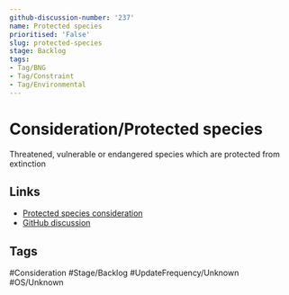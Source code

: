 ```yaml
---
github-discussion-number: '237'
name: Protected species
prioritised: 'False'
slug: protected-species
stage: Backlog
tags:
- Tag/BNG
- Tag/Constraint
- Tag/Environmental
---
```


# Consideration/Protected species

Threatened, vulnerable or endangered species which are protected from extinction

## Links

* [Protected species consideration](https://design.planning.data.gov.uk/planning-consideration/protected-species)
* [GitHub discussion](https://github.com/digital-land/data-standards-backlog/discussions/237)

## Tags

#Consideration #Stage/Backlog #UpdateFrequency/Unknown #OS/Unknown